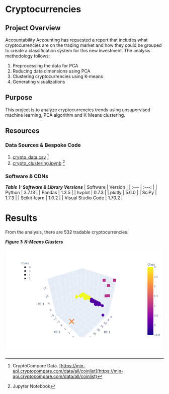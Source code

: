 # Cryptocurrencies
<!-- Analyzing cryptocurrencies using unsupervised machine learning -->
## Project Overview
Accountability Accounting has requested a report that includes what cryptocurrencies are on the trading market and how they could be grouped to create a classification system for this new investment.  The analysis methodology follows:
1. Preprocessing the data for PCA
2. Reducing data dimensions using PCA
3. Clustering cryptocurrencies using K-means
4. Generating visualizations

## Purpose
This project is to analyze cryptocurrencies trends using unsupervised machine learning, PCA algorithm and K-Means clustering.

## Resources
### Data Sources & Bespoke Code
1. [crypto_data.csv](Resources/crypto_data.csv) [^1]
2. [crypto_clustering.ipynb](crypto_clustering.ipynb) [^2]

[^1]: CryptoCompare Data. [https://min-api.cryptocompare.com/data/all/coinlist](https://min-api.cryptocompare.com/data/all/coinlist)  
[^2]: Jupyter Notebook

### Software & CDNs
***Table 1: Software & Library Versions***
| Software | Version |
| :--- | :---: |
| Python | 3.7.13 |
| Pandas | 1.3.5 |
| hvplot | 0.7.3 |
| plotly | 5.6.0 |
| SciPy | 1.7.3 |
| Scikit-learn | 1.0.2 |
| Visual Studio Code | 1.70.2 |

# Results
From the analysis, there are 532 tradable cryptocurrencies.

***Figure 1: K-Means Clusters***

![3D_scatter.png](Images/3D_scatter.png)
